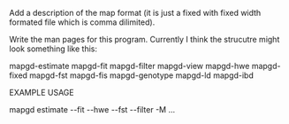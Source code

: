 Add a description of the map format (it is just a fixed with fixed width formated file which is comma dilimited).

Write the man pages for this program. Currently I think the strucutre might look something like this:

mapgd-estimate
mapgd-fit
mapgd-filter
mapgd-view
mapgd-hwe
mapgd-fixed
mapgd-fst
mapgd-fis
mapgd-genotype
mapgd-ld
mapgd-ibd

EXAMPLE USAGE

mapgd estimate --fit --hwe --fst --filter -M ...
